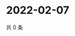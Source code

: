# 2022-02-07

共 0 条

<!-- BEGIN WEIBO -->
<!-- 最后更新时间 Mon Feb 07 2022 16:00:47 GMT+0800 (China Standard Time) -->

<!-- END WEIBO -->
